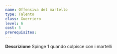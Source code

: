 ```yaml
---
name: Offensiva del martello
type: Talento
class: Guerriero
level: 6
cost: 5
prerequisites: 
---
```


**Descrizione**
Spinge 1 quando colpisce con i martelli